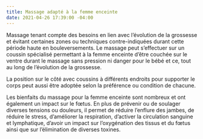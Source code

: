 ```yaml
---
title: Massage adapté à la femme enceinte
date: 2021-04-26 17:39:00 -04:00
---
```


Massage tenant compte des besoins en lien avec l’évolution de la grossesse et évitant certaines zones ou techniques contre-indiquées durant cette période haute en bouleversements. Le massage peut s’effectuer sur un coussin spécialisé permettant à la femme enceinte d’être couchée sur le ventre durant le massage sans pression ni danger pour le bébé et ce, tout au long de l’évolution de la grossesse.

La position sur le côté avec coussins à différents endroits pour supporter le corps peut aussi être adoptée selon la préférence ou condition de chacune.

Les bienfaits du massage pour la femme enceinte sont nombreux et ont également un impact sur le fœtus. En plus de prévenir ou de soulager diverses tensions ou douleurs, il permet de réduire l’enflure des jambes, de réduire le stress, d’améliorer la respiration, d’activer la circulation sanguine et lymphatique, d’avoir un impact sur l’oxygénation des tissus et du fœtus ainsi que sur l’élimination de diverses toxines.